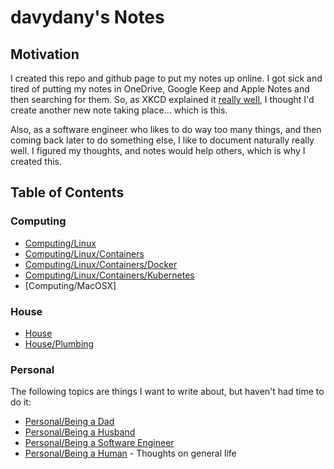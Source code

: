 # davydany's Notes 

## Motivation

I created this repo and github page to put my notes up online. I got sick and tired 
of putting my notes in OneDrive, Google Keep and Apple Notes and then searching for
them. So, as XKCD explained it <a href="https://xkcd.com/927/" target="_blank">really well</a>, 
I thought I'd create another new note taking place... which is this.

Also, as a software engineer who likes to do way too many things, and then coming back later to 
do something else, I like to document naturally really well. I figured my thoughts, and notes would
help others, which is why I created this.

## Table of Contents

### Computing
* [Computing/Linux](./computing/linux/README.md)
* [Computing/Linux/Containers](./computing/linux/containers/README.md)
* [Computing/Linux/Containers/Docker](./computing/linux/containers/docker/README.md)
* [Computing/Linux/Containers/Kubernetes](./computing/linux/containers/kubernetes/README.md)
* [Computing/MacOSX]

### House
* [House](./house/README.md)
* [House/Plumbing](./house/plumbing/README.md)

### Personal
The following topics are things I want to write about, but haven't had time to do it:

* [Personal/Being a Dad](./personal/being-a-dad/README.md)
* [Personal/Being a Husband](./personal/being-a-husband/README.md)
* [Personal/Being a Software Engineer](./personal/being-a-software-engineer/README.md)
* [Personal/Being a Human](./personal/being-a-human/README.md) - Thoughts on general life 

